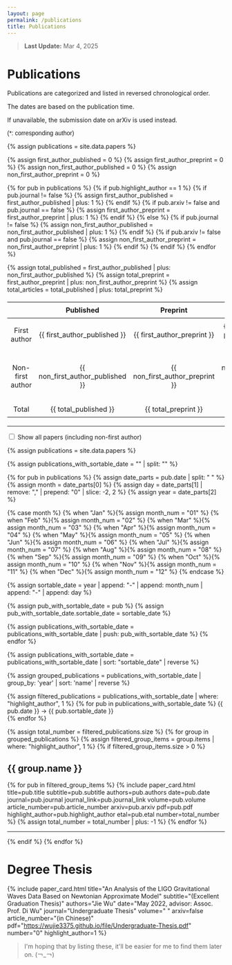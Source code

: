 ```yaml
---
layout: page
permalink: /publications
title: Publications
---
```


<style>
  @font-face {
    font-family: 'ARIAL';
    src: url('/assets/fonts/ARIAL.TTF') format('truetype');
  }
  @font-face {
    font-family: 'ARIALBD';
    src: url('/assets/fonts/ARIALBD.TTF') format('truetype');
  }
  /* li {
    font-family: 'times', serif;
  } */
  /* li {
    font-family: 'ARIALBD', serif;
    font-size: 20px;
  } */
  /* body {
    font-family: 'ARIAL', serif;
  } */
table {
    width: 100%;
    border-collapse: collapse;
    margin: 20px 0;
    text-align: center;
}

th, td {
    border: 0px solid black;
    padding: 8px;
}

th {
    border-top: 1.5px solid black;
    border-bottom: 1.5px solid black; /* 顶部线 */
}

tr:last-child td {
    border-bottom: 1.5px solid black; /* 底部线 */
}
</style>

> **Last Update:** Mar 4, 2025

# Publications

<p style="text-indent: 0;">Publications are categorized and listed in reversed chronological order.</p>

<p style="text-indent: 0;">The dates are based on the publication time.</p>

<p style="text-indent: 0;">If unavailable, the submission date on arXiv is used instead.</p>

<p style="text-indent: 0; font-family: 'ARIAL';">(*: corresponding author)</p>

<!-- ================================================================================================= -->
<!-- 统计图和表格 -->
<script src="https://cdn.jsdelivr.net/npm/chart.js"></script>
<canvas id="myChart" style="height: 400px;"></canvas> <!-- 设置图的高度 -->
<script>
  function createBarChart(labels, data1, data2) {
    var ctx = document.getElementById('myChart').getContext('2d');
    var myChart = new Chart(ctx, {
        type: 'bar',
        data: {
            labels: labels,
            datasets: [{
                label: 'First author',
                data: data1,  // 第一组数据
                backgroundColor: 'rgba(54, 162, 235, 0.8)', // 第一组颜色
            },
            {
                label: 'All papers',
                data: data2,  // 第二组数据
                backgroundColor: 'rgba(255, 159, 64, 0.8)', // 第二组颜色
            }]
        },
        options: {
            responsive: true,
            scales: {
                y: {
                    beginAtZero: true,
                    ticks: {
                        stepSize: 1, // 只显示整数
                        callback: function(value) {
                            return Number.isInteger(value) ? value : null; // 只显示整数
                        }
                    },
                    title: {
                        display: true,
                        text: 'Number'
                    }
                },
                x: {
                    title: {
                        display: true,
                        text: 'Year'
                    }
                }
            }
        }
    });
  }
</script>
<script>
  createBarChart(
  [2023,2024,2025], 
  [   2,   3,   1],//一作 
  [   2,   3,   3]);//总计
</script>


<!-- =============================================================================================== -->
<!-- 表格 -->
<!-- ----------------------------------------------------------------------------------------------- -->

<!-- |                  | Published | Preprint | Total |
|:----------------:|:---------:|:--------:|:-----:|
|  First author    |     4     |    2     |   6   |
| Non first author |     1     |    0     |   1   |
| Total            |     5     |    2     |   7   | -->


{% assign publications = site.data.papers %}

{% assign first_author_published = 0 %}
{% assign first_author_preprint = 0 %}
{% assign non_first_author_published = 0 %}
{% assign non_first_author_preprint = 0 %}

{% for pub in publications %}
  {% if pub.highlight_author == 1 %}
    {% if pub.journal != false %}
      {% assign first_author_published = first_author_published | plus: 1 %}
    {% endif %}
    {% if pub.arxiv != false and pub.journal == false %}
      {% assign first_author_preprint = first_author_preprint | plus: 1 %}
    {% endif %}
  {% else %}
    {% if pub.journal != false %}
      {% assign non_first_author_published = non_first_author_published | plus: 1 %}
    {% endif %}
    {% if pub.arxiv != false and pub.journal == false %}
      {% assign non_first_author_preprint = non_first_author_preprint | plus: 1 %}
    {% endif %}
  {% endif %}
{% endfor %}

{% assign total_published = first_author_published | plus: non_first_author_published %}
{% assign total_preprint = first_author_preprint | plus: non_first_author_preprint %}
{% assign total_articles = total_published | plus: total_preprint %}

<table>
  <thead>
    <tr>
      <th></th>
      <th>Published</th>
      <th>Preprint</th>
      <th>Total</th>
    </tr>
  </thead>
  <tbody>
    <tr>
      <td>First author</td>
      <td>{{ first_author_published }}</td>
      <td>{{ first_author_preprint }}</td>
      <td>{{ first_author_published | plus: first_author_preprint }}</td>
    </tr>
    <tr>
      <td>Non-first author</td>
      <td>{{ non_first_author_published }}</td>
      <td>{{ non_first_author_preprint }}</td>
      <td>{{ non_first_author_published | plus: non_first_author_preprint }}</td>
    </tr>
    <tr>
      <td>Total</td>
      <td>{{ total_published }}</td>
      <td>{{ total_preprint }}</td>
      <td>{{ total_articles }}</td>
    </tr>
  </tbody>
</table>

<!-- =============================================================================================== -->
<!-- 文章 -->
<!-- ----------------------------------------------------------------------------------------------- -->
---
<!-- {% for year_data in site.data.papers %}
  <h2>{{ year_data.year }}</h2>
  <hr>
{% endfor %}

{% if site.data.papers %}
  <p>YAML data loaded successfully!</p>
{% else %}
  <p>YAML data not loaded.</p>
{% endif %} -->

<label>
  <input type="checkbox" id="show-all" onchange="toggleDisplay()"> Show all papers (including non-first author)
</label>

{% assign publications = site.data.papers %}

<!-- 创建一个新的数组来存储带有 sortable_date 的 publications -->
{% assign publications_with_sortable_date = "" | split: "" %}

<!-- 转换日期为可排序格式 -->
{% for pub in publications %}
  {% assign date_parts = pub.date | split: " " %}
  {% assign month = date_parts[0] %}
  {% assign day = date_parts[1] | remove: "," | prepend: "0" | slice: -2, 2 %} <!-- 确保 day 是两位数 -->
  {% assign year = date_parts[2] %}

  <!-- 将月份转换为数字 -->
  {% case month %}
    {% when "Jan" %}{% assign month_num = "01" %}
    {% when "Feb" %}{% assign month_num = "02" %}
    {% when "Mar" %}{% assign month_num = "03" %}
    {% when "Apr" %}{% assign month_num = "04" %}
    {% when "May" %}{% assign month_num = "05" %}
    {% when "Jun" %}{% assign month_num = "06" %}
    {% when "Jul" %}{% assign month_num = "07" %}
    {% when "Aug" %}{% assign month_num = "08" %}
    {% when "Sep" %}{% assign month_num = "09" %}
    {% when "Oct" %}{% assign month_num = "10" %}
    {% when "Nov" %}{% assign month_num = "11" %}
    {% when "Dec" %}{% assign month_num = "12" %}
  {% endcase %}

  <!-- 构建 sortable_date -->
  {% assign sortable_date = year | append: "-" | append: month_num | append: "-" | append: day %}

  <!-- 将 sortable_date 添加到 pub 对象中 -->
  {% assign pub_with_sortable_date = pub %}
  {% assign pub_with_sortable_date.sortable_date = sortable_date %}

  <!-- 将修改后的 pub 对象添加到新数组中 -->
  {% assign publications_with_sortable_date = publications_with_sortable_date | push: pub_with_sortable_date %}
{% endfor %}

<!-- 按 sortable_date 排序 -->
{% assign publications_with_sortable_date = publications_with_sortable_date | sort: "sortable_date" | reverse %}

<!-- 按年份分组 -->
{% assign grouped_publications = publications_with_sortable_date | group_by: 'year' | sort: 'name' | reverse %}

<!-- 默认只显示一作文章 -->
{% assign filtered_publications = publications_with_sortable_date | where: "highlight_author", 1 %}
{% for pub in publications_with_sortable_date %}
  {{ pub.date }} -> {{ pub.sortable_date }} <br>
{% endfor %}
<!-- 根据复选框状态切换显示模式 -->
<div id="first-author-only">
  {% assign total_number = filtered_publications.size %}
  {% for group in grouped_publications %}
    {% assign filtered_group_items = group.items | where: "highlight_author", 1 %}
    {% if filtered_group_items.size > 0 %}
      <h2>{{ group.name }}</h2>
      {% for pub in filtered_group_items %}
        {% include paper_card.html 
        title=pub.title 
        subtitle=pub.subtitle 
        authors=pub.authors 
        date=pub.date 
        journal=pub.journal 
        journal_link=pub.journal_link 
        volume=pub.volume 
        article_number=pub.article_number 
        arxiv=pub.arxiv 
        pdf=pub.pdf 
        highlight_author=pub.highlight_author 
        etal=pub.etal 
        number=total_number %}
        {% assign total_number = total_number | plus: -1 %}
      {% endfor %}
      <hr>
    {% endif %}
  {% endfor %}
</div>

<div id="all-articles" style="display: none;">
  {% assign total_number = publications_with_sortable_date.size %}
  {% for group in grouped_publications %}
    <h2>{{ group.name }}</h2>
    <p style="text-indent: 0;font-size:48px;margin-bottom:0.61875rem;text-rendering:optimizeLegibility;line-height:1;margin-top:0;">{{ group.name }}</p>
    {% for pub in group.items %}
      {% include paper_card.html 
      title=pub.title 
      subtitle=pub.subtitle 
      authors=pub.authors 
      date=pub.date 
      journal=pub.journal 
      journal_link=pub.journal_link 
      volume=pub.volume 
      article_number=pub.article_number 
      arxiv=pub.arxiv 
      pdf=pub.pdf 
      highlight_author=pub.highlight_author 
      etal=pub.etal 
      number=total_number %}
      {% assign total_number = total_number | plus: -1 %}
    {% endfor %}
    <hr>
  {% endfor %}
</div>

<script>
  function toggleDisplay() {
    var showAll = document.getElementById("show-all").checked;
    document.getElementById("first-author-only").style.display = showAll ? "none" : "block";
    document.getElementById("all-articles").style.display = showAll ? "block" : "none";
  }
</script>

<!-- =============================================================================================== -->
<!-- 学位论文 -->
<!-- ----------------------------------------------------------------------------------------------- -->
# Degree Thesis

{% include paper_card.html
  title="An Analysis of the LIGO Gravitational Waves Data Based on Newtonian Approximate Model"
  subtitle="(Excellent Graduation Thesis)"
  authors="Jie Wu"
  date="May 2022, advisor: Assoc. Prof. Di Wu"
  journal="Undergraduate Thesis"
  volume=" "
  arxiv=false
  article_number="(in Chinese)"
  pdf="https://wujie3375.github.io/file/Undergraduate-Thesis.pdf"
  number="0"
  highlight_author=1
%}
> I'm hoping that by listing these, it'll be easier for me to find them later on. (￢_￢)